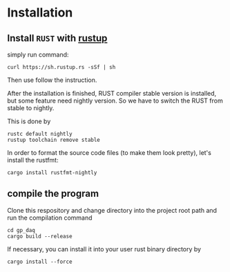 # Installation

## Install ```RUST``` with [rustup](http://rustup.rs)

simply run command:
```
curl https://sh.rustup.rs -sSf | sh

```
Then use follow the instruction.

After the installation is finished, RUST compiler stable version is
installed, but some feature need nightly version. So we have to switch
the RUST from stable to nightly.

This is done by
```
rustc default nightly
rustup toolchain remove stable
```

In order to format the source code files (to make them look pretty),
let's install the rustfmt:
```
cargo install rustfmt-nightly
```

## compile the program

Clone this respository and change directory into the project root path
and run the compilation command
```
cd gp_daq
cargo build --release
```

If necessary, you can install it into your user rust binary directory by
```
cargo install --force
```
